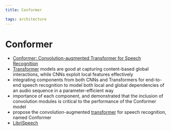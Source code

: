 ```yaml
---
title: Conformer

tags: architecture 
---
```


# Conformer
- [Conformer: Convolution-augmented Transformer for Speech Recognition](https://arxiv.org/abs/2005.08100)
- [Transformer](Transformer.md) models are good at capturing content-based global interactions, while CNNs exploit local features effectively
- integrating components from both CNNs and Transformers for end-to-end speech recognition to model both local and global dependencies of an audio sequence in a parameter-efficient way
- importance of each component, and demonstrated that the inclusion of convolution modules is critical to the performance of the Conformer model
- propose the convolution-augmented [transformer](Transformer.md) for speech recognition, named Conformer
- [LibriSpeech](LibriSpeech.md)








